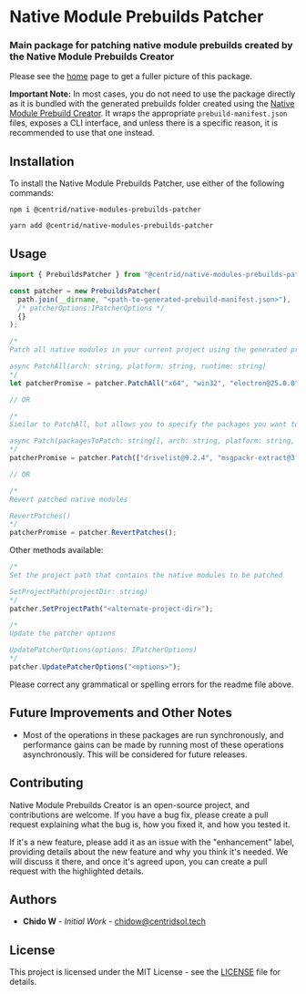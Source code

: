 # Native Module Prebuilds Patcher
### Main package for patching native module prebuilds created by the Native Module Prebuilds Creator

Please see the [home](https://gitlab.com/centridpub/native-module-prebuilds-creator) page to get a fuller picture of this package.

**Important Note:** In most cases, you do not need to use the package directly as it is bundled with the generated prebuilds folder created using the [Native Module Prebuild Creator](https://gitlab.com/centridpub/native-module-prebuilds-creator/-/tree/master/packages/native-modules-prebuilds-creator). It wraps the appropriate `prebuild-manifest.json` files, exposes a CLI interface, and unless there is a specific reason, it is recommended to use that one instead.

## Installation

To install the Native Module Prebuilds Patcher, use either of the following commands:

```shell
npm i @centrid/native-modules-prebuilds-patcher
```
```shell
yarn add @centrid/native-modules-prebuilds-patcher
```

## Usage

```javascript
import { PrebuildsPatcher } from "@centrid/native-modules-prebuilds-patcher";

const patcher = new PrebuildsPatcher(
  path.join(__dirname, "<path-to-generated-prebuild-manifest.json>"), 
  /* patcherOptions:IPatcherOptions */
  {}
);

/*
Patch all native modules in your current project using the generated prebuilds. This will look for all the native modules in your current project, check if applicable prebuilds are available, and patch them as appropriate.

async PatchAll(arch: string, platform: string, runtime: string)
*/
let patcherPromise = patcher.PatchAll("x64", "win32", "electron@25.0.0");

// OR

/*
Similar to PatchAll, but allows you to specify the packages you want to patch.

async Patch(packagesToPatch: string[], arch: string, platform: string, runtime: string)
*/
patcherPromise = patcher.Patch(["drivelist@9.2.4", "msgpackr-extract@3.0.2"], "x64", "win32", "electron@25.0.0");

// OR

/*
Revert patched native modules

RevertPatches()
*/
patcherPromise = patcher.RevertPatches();
```

Other methods available:

```javascript
/*
Set the project path that contains the native modules to be patched

SetProjectPath(projectDir: string)
*/
patcher.SetProjectPath("<alternate-project-dir>");

/*
Update the patcher options

UpdatePatcherOptions(options: IPatcherOptions)
*/
patcher.UpdatePatcherOptions("<options>");
```

Please correct any grammatical or spelling errors for the readme file above.


## Future Improvements and Other Notes

* Most of the operations in these packages are run synchronously, and performance gains can be made by running most of these operations asynchronously. This will be considered for future releases.

## Contributing

Native Module Prebuilds Creator is an open-source project, and contributions are welcome. If you have a bug fix, please create a pull request explaining what the bug is, how you fixed it, and how you tested it.

If it's a new feature, please add it as an issue with the "enhancement" label, providing details about the new feature and why you think it's needed. We will discuss it there, and once it's agreed upon, you can create a pull request with the highlighted details.

## Authors

* **Chido W** - *Initial Work* - [chidow@centridsol.tech](mailto:chidow@centridsol.tech) 
  
## License

This project is licensed under the MIT License - see the [LICENSE](LICENSE) file for details.